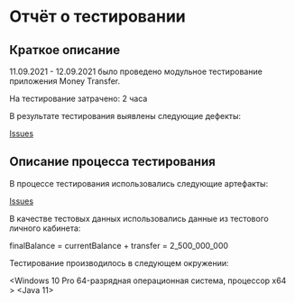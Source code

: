# Отчёт о тестировании <Money Transfer>

## Краткое описание

11.09.2021 - 12.09.2021 было проведено модульное тестирование приложения Money Transfer.

На тестирование затрачено: 2 часа

В результате тестирования выявлены следующие дефекты:

[Issues](https://shushunovaqa.atlassian.net/browse/IQA-7?atlOrigin=eyJpIjoiNzkxMjc5MGMyYzdjNDcxYzg0ZWNiY2ExOWY5MWJkZGYiLCJwIjoiaiJ9)


## Описание процесса тестирования

В процессе тестирования использовались следующие артефакты:

[Issues](https://docs.google.com/spreadsheets/d/1iaJoUdNTHYiL8LMhRseECMZlXFpFa2cXVt5PzXCdVGo/edit?usp=sharing)


В качестве тестовых данных использовались данные из тестового личного кабинета:

finalBalance = currentBalance + transfer = 2_500_000_000


Тестирование производилось в следующем окружении:

<Windows 10 Pro 64-разрядная операционная система, процессор x64 >
<Java 11>
